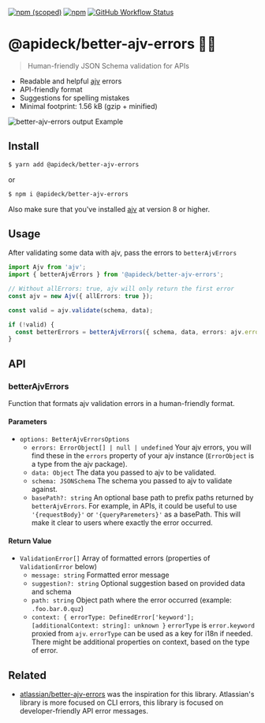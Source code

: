 [![npm (scoped)](https://img.shields.io/npm/v/@apideck/better-ajv-errors?color=brightgreen)](https://npmjs.com/@apideck/better-ajv-errors) [![npm](https://img.shields.io/npm/dm/@apideck/better-ajv-errors)](https://npmjs.com/@apideck/better-ajv-errors) [![GitHub Workflow Status](https://img.shields.io/github/workflow/status/apideck-libraries/better-ajv-errors/CI)](https://github.com/apideck-libraries/better-ajv-errors/actions/workflows/main.yml?query=branch%3Amain++)

# @apideck/better-ajv-errors 👮‍♀️

> Human-friendly JSON Schema validation for APIs


- Readable and helpful [ajv](https://github.com/ajv-validator/ajv) errors
- API-friendly format
- Suggestions for spelling mistakes
- Minimal footprint: 1.56 kB (gzip + minified)

![better-ajv-errors output Example](https://appUser-images.githubusercontent.com/8850410/118274790-e0529e80-b4c5-11eb-8188-9097c8064c61.png)

## Install

```bash
$ yarn add @apideck/better-ajv-errors
```

or

```bash
$ npm i @apideck/better-ajv-errors
```

Also make sure that you've installed [ajv](https://www.npmjs.com/package/ajv) at version 8 or higher.

## Usage

After validating some data with ajv, pass the errors to `betterAjvErrors`

```ts
import Ajv from 'ajv';
import { betterAjvErrors } from '@apideck/better-ajv-errors';

// Without allErrors: true, ajv will only return the first error
const ajv = new Ajv({ allErrors: true });

const valid = ajv.validate(schema, data);

if (!valid) {
  const betterErrors = betterAjvErrors({ schema, data, errors: ajv.errors });
}
```

## API

### betterAjvErrors

Function that formats ajv validation errors in a human-friendly format.

#### Parameters

- `options: BetterAjvErrorsOptions`
  - `errors: ErrorObject[] | null | undefined` Your ajv errors, you will find these in the `errors` property of your ajv instance (`ErrorObject` is a type from the ajv package).
  - `data: Object` The data you passed to ajv to be validated.
  - `schema: JSONSchema` The schema you passed to ajv to validate against.
  - `basePath?: string` An optional base path to prefix paths returned by `betterAjvErrors`. For example, in APIs, it could be useful to use `'{requestBody}'` or `'{queryParemeters}'` as a basePath. This will make it clear to users where exactly the error occurred.

#### Return Value

- `ValidationError[]` Array of formatted errors (properties of `ValidationError` below)
  - `message: string` Formatted error message
  - `suggestion?: string` Optional suggestion based on provided data and schema
  - `path: string` Object path where the error occurred (example: `.foo.bar.0.quz`)
  - `context: { errorType: DefinedError['keyword']; [additionalContext: string]: unknown }` `errorType` is `error.keyword` proxied from `ajv`. `errorType` can be used as a key for i18n if needed. There might be additional properties on context, based on the type of error.

## Related

- [atlassian/better-ajv-errors](https://github.com/atlassian/better-ajv-errors) was the inspiration for this library. Atlassian's library is more focused on CLI errors, this library is focused on developer-friendly API error messages.

